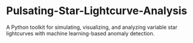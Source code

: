 # Pulsating-Star-Lightcurve-Analysis
A Python toolkit for simulating, visualizing, and analyzing variable star lightcurves with machine learning-based anomaly detection.
